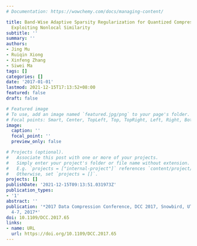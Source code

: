 ```yaml
---
# Documentation: https://wowchemy.com/docs/managing-content/

title: Band-Wise Adaptive Sparsity Regularization for Quantized Compressed Sensing
  Exploiting Nonlocal Similarity
subtitle: ''
summary: ''
authors:
- Jing Mu
- Ruiqin Xiong
- Xinfeng Zhang
- Siwei Ma
tags: []
categories: []
date: '2017-01-01'
lastmod: 2021-12-15T17:13:52+08:00
featured: false
draft: false

# Featured image
# To use, add an image named `featured.jpg/png` to your page's folder.
# Focal points: Smart, Center, TopLeft, Top, TopRight, Left, Right, BottomLeft, Bottom, BottomRight.
image:
  caption: ''
  focal_point: ''
  preview_only: false

# Projects (optional).
#   Associate this post with one or more of your projects.
#   Simply enter your project's folder or file name without extension.
#   E.g. `projects = ["internal-project"]` references `content/project/deep-learning/index.md`.
#   Otherwise, set `projects = []`.
projects: []
publishDate: '2021-12-15T09:13:51.031973Z'
publication_types:
- '1'
abstract: ''
publication: '*2017 Data Compression Conference, DCC 2017, Snowbird, UT, USA, April
  4-7, 2017*'
doi: 10.1109/DCC.2017.65
links:
- name: URL
  url: https://doi.org/10.1109/DCC.2017.65
---
```

